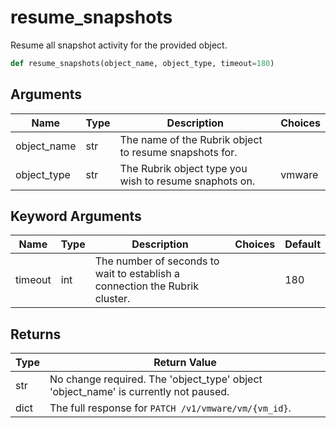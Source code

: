 # resume_snapshots

Resume all snapshot activity for the provided object.
```py
def resume_snapshots(object_name, object_type, timeout=180)
```

## Arguments
| Name        | Type | Description                                                                 | Choices |
|-------------|------|-----------------------------------------------------------------------------|---------|
| object_name  | str  | The name of the Rubrik object to resume snapshots for. |         |
| object_type  | str  | The Rubrik object type you wish to resume snaphots on.  |    vmware     |
## Keyword Arguments
| Name        | Type | Description                                                                 | Choices | Default |
|-------------|------|-----------------------------------------------------------------------------|---------|---------|
| timeout  | int  | The number of seconds to wait to establish a connection the Rubrik cluster.  |         |    180     |

## Returns
| Type | Return Value                                                                                   |
|------|-----------------------------------------------------------------------------------------------|
| str  | No change required. The 'object_type' object 'object_name' is currently not paused. |
| dict  | The full response for `PATCH /v1/vmware/vm/{vm_id}`. |
